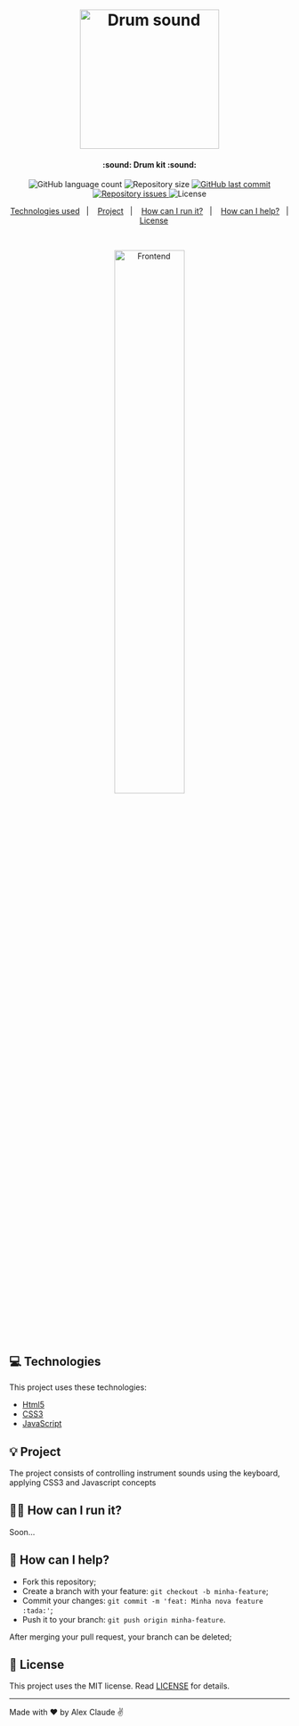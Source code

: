 <h1 align="center">
    <img alt="Drum sound"  src="https://image.flaticon.com/icons/svg/1776/1776564.svg" width="250px" />
</h1>

<h4 align="center">
   :sound: Drum kit :sound:
</h4>
<p align="center">
  <img alt="GitHub language count" src="https://img.shields.io/github/languages/count/abauruel/30daysJs">

  <img alt="Repository size" src="https://img.shields.io/github/repo-size/abauruel/30daysJs">
  
  <a href="https://github.com/abauruel/30daysJs/commits/master">
    <img alt="GitHub last commit" src="https://img.shields.io/github/last-commit/abauruel/30daysJs">
  </a>

  <a href="https://github.com/abauruel/30daysJs/issues">
    <img alt="Repository issues" src="https://img.shields.io/github/issues/abauruel/30daysJs">
  </a>

  <img alt="License" src="https://img.shields.io/badge/license-MIT-brightgreen">
</p>


<p align="center">
  <a href="#computer-technologies">Technologies used</a>&nbsp;&nbsp;&nbsp;|&nbsp;&nbsp;&nbsp;
  <a href="#bulb-project">Project</a>&nbsp;&nbsp;&nbsp;|&nbsp;&nbsp;&nbsp;
  <a href="#-how-can-i-run-it">How can I run it?</a>&nbsp;&nbsp;&nbsp;|&nbsp;&nbsp;&nbsp;
  <a href="#-how-can-i-help">How can I help?</a>&nbsp;&nbsp;&nbsp;|&nbsp;&nbsp;&nbsp;
  <a href="#memo-license">License</a>
</p>

<br>

<p align="center">
  <img alt="Frontend" src="" width="50%">
</p>

## :computer: Technologies

This project uses these technologies:

- [Html5](https://developer.mozilla.org/en-US/docs/Web/Guide/HTML/HTML5)
- [CSS3](https://developer.mozilla.org/en-US/docs/Archive/CSS3)
- [JavaScript](https://developer.mozilla.org/en-US/docs/Web/JavaScript)

## :bulb: Project

The project consists of controlling instrument sounds using the keyboard, applying CSS3 and Javascript concepts


## 👨‍💻 How can I run it?

Soon...

## 🤔 How can I help?

- Fork this repository;
- Create a branch with your feature: `git checkout -b minha-feature`;
- Commit your changes: `git commit -m 'feat: Minha nova feature :tada:'`;
- Push it to your branch: `git push origin minha-feature`.

After merging your pull request, your branch can be deleted;

## :memo: License

This project uses the MIT license. Read [LICENSE](LICENSE.md) for details.

---

Made with ♥ by Alex Claude :v:
